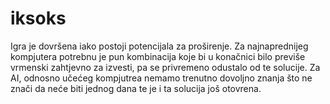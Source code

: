 # iksoks
Igra je dovršena iako postoji potencijala za proširenje. 
Za najnaprednijeg kompjutera potrebnu je pun kombinacija koje bi u konačnici bilo previše vrmenski zahtjevno za izvesti, pa se privremeno odustalo od te solucije.
Za AI, odnosno učećeg kompjutrea nemamo trenutno dovoljno znanja što ne znači da neće biti jednog dana te je i ta solucija još otovrena.
